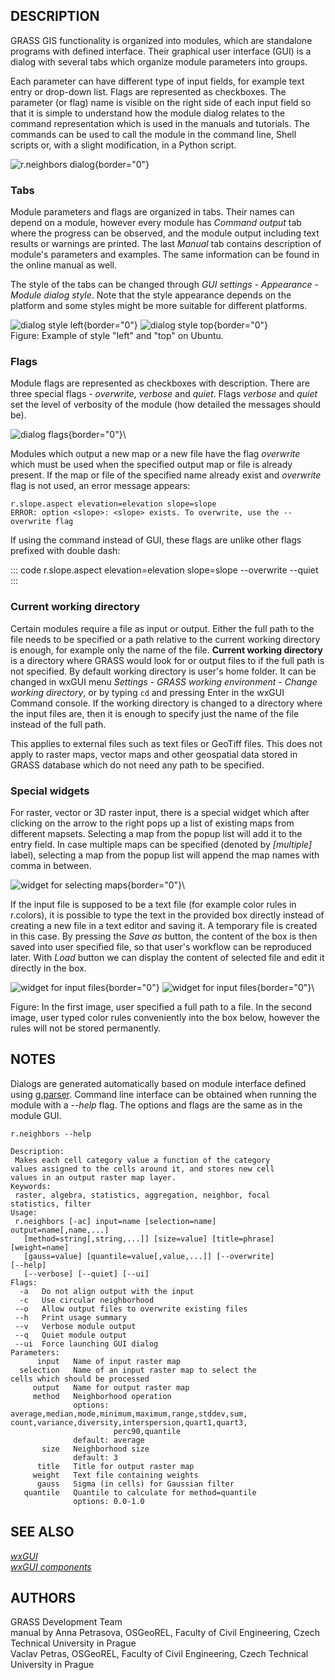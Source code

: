 ## DESCRIPTION

GRASS GIS functionality is organized into modules, which are standalone
programs with defined interface. Their graphical user interface (GUI) is
a dialog with several tabs which organize module parameters into groups.

Each parameter can have different type of input fields, for example text
entry or drop-down list. Flags are represented as checkboxes. The
parameter (or flag) name is visible on the right side of each input
field so that it is simple to understand how the module dialog relates
to the command representation which is used in the manuals and
tutorials. The commands can be used to call the module in the command
line, Shell scripts or, with a slight modification, in a Python script.

![r.neighbors dialog](wxGUI_modules_parameters.png){border="0"}

### Tabs

Module parameters and flags are organized in tabs. Their names can
depend on a module, however every module has *Command output* tab where
the progress can be observed, and the module output including text
results or warnings are printed. The last *Manual* tab contains
description of module\'s parameters and examples. The same information
can be found in the online manual as well.

The style of the tabs can be changed through *GUI settings* -
*Appearance* - *Module dialog style*. Note that the style appearance
depends on the platform and some styles might be more suitable for
different platforms.

![dialog style left](wxGUI_modules_style_left.png){border="0"} ![dialog
style top](wxGUI_modules_style_top.png){border="0"}\
Figure: Example of style \"left\" and \"top\" on Ubuntu.

### Flags

Module flags are represented as checkboxes with description. There are
three special flags - *overwrite*, *verbose* and *quiet*. Flags
*verbose* and *quiet* set the level of verbosity of the module (how
detailed the messages should be).

![dialog flags](wxGUI_modules_flags.png){border="0"}\

Modules which output a new map or a new file have the flag *overwrite*
which must be used when the specified output map or file is already
present. If the map or file of the specified name already exist and
*overwrite* flag is not used, an error message appears:

    r.slope.aspect elevation=elevation slope=slope
    ERROR: option <slope>: <slope> exists. To overwrite, use the --overwrite flag

If using the command instead of GUI, these flags are unlike other flags
prefixed with double dash:

::: code
    r.slope.aspect elevation=elevation slope=slope --overwrite --quiet
:::

### Current working directory

Certain modules require a file as input or output. Either the full path
to the file needs to be specified or a path relative to the current
working directory is enough, for example only the name of the file.
**Current working directory** is a directory where GRASS would look for
or output files to if the full path is not specified. By default working
directory is user\'s home folder. It can be changed in wxGUI menu
*Settings* - *GRASS working environment* - *Change working directory*,
or by typing `cd` and pressing Enter in the wxGUI Command console. If
the working directory is changed to a directory where the input files
are, then it is enough to specify just the name of the file instead of
the full path.

This applies to external files such as text files or GeoTiff files. This
does not apply to raster maps, vector maps and other geospatial data
stored in GRASS database which do not need any path to be specified.

### Special widgets

For raster, vector or 3D raster input, there is a special widget which
after clicking on the arrow to the right pops up a list of existing maps
from different mapsets. Selecting a map from the popup list will add it
to the entry field. In case multiple maps can be specified (denoted by
*\[multiple\]* label), selecting a map from the popup list will append
the map names with comma in between.

![widget for selecting
maps](wxGUI_modules_widget_selection.png){border="0"}\

If the input file is supposed to be a text file (for example color rules
in r.colors), it is possible to type the text in the provided box
directly instead of creating a new file in a text editor and saving it.
A temporary file is created in this case. By pressing the *Save as*
button, the content of the box is then saved into user specified file,
so that user\'s workflow can be reproduced later. With *Load* button we
can display the content of selected file and edit it directly in the
box.

![widget for input files](wxGUI_modules_widget_file1.png){border="0"}
![widget for input files](wxGUI_modules_widget_file2.png){border="0"}\

Figure: In the first image, user specified a full path to a file. In the
second image, user typed color rules conveniently into the box below,
however the rules will not be stored permanently.

## NOTES

Dialogs are generated automatically based on module interface defined
using [g.parser](g.parser.html). Command line interface can be obtained
when running the module with a *\--help* flag. The options and flags are
the same as in the module GUI.

    r.neighbors --help

    Description:
     Makes each cell category value a function of the category
    values assigned to the cells around it, and stores new cell
    values in an output raster map layer.
    Keywords:
     raster, algebra, statistics, aggregation, neighbor, focal
    statistics, filter
    Usage:
     r.neighbors [-ac] input=name [selection=name]
    output=name[,name,...]
       [method=string[,string,...]] [size=value] [title=phrase]
    [weight=name]
       [gauss=value] [quantile=value[,value,...]] [--overwrite]
    [--help]
       [--verbose] [--quiet] [--ui]
    Flags:
      -a   Do not align output with the input
      -c   Use circular neighborhood
     --o   Allow output files to overwrite existing files
     --h   Print usage summary
     --v   Verbose module output
     --q   Quiet module output
     --ui  Force launching GUI dialog
    Parameters:
          input   Name of input raster map
      selection   Name of an input raster map to select the
    cells which should be processed
         output   Name for output raster map
         method   Neighborhood operation
                  options:
    average,median,mode,minimum,maximum,range,stddev,sum,
    count,variance,diversity,interspersion,quart1,quart3,
                           perc90,quantile
                  default: average
           size   Neighborhood size
                  default: 3
          title   Title for output raster map
         weight   Text file containing weights
          gauss   Sigma (in cells) for Gaussian filter
       quantile   Quantile to calculate for method=quantile
                  options: 0.0-1.0

## SEE ALSO

*[wxGUI](wxGUI.html)\
[wxGUI components](wxGUI.components.html)*

## AUTHORS

GRASS Development Team\
manual by Anna Petrasova, OSGeoREL, Faculty of Civil Engineering, Czech
Technical University in Prague\
Vaclav Petras, OSGeoREL, Faculty of Civil Engineering, Czech Technical
University in Prague
